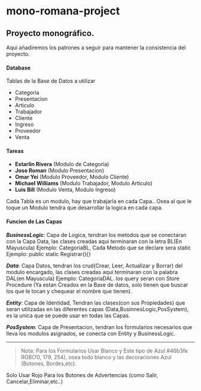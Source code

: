# mono-romana-project

## Proyecto monográfico.

Aqui añadiremos los patrones a seguir para mantener la consistencia del proyecto.

#### Database

Tablas de la Base de Datos a utilizar

- Categoria
- Presentacion
- Articulo
- Trabajador
- Cliente
- Ingreso
- Proveedor
- Venta

#### Tareas

- **Estarlin Rivera** (Modulo de Categoria)
- **Jose Roman** (Modulo Presentacion)
- **Omar Yei** (Modulo Proveedor, Modulo Cliente)
- **Michael Williams** (Modulo Trabajador, Modulo Articulo)
- **Luis Bill** (Modulo Venta, Modulo Ingreso)

Cada Tabla es un modulo, hay que trabajarla en cada Capa..
Osea al que le toque un Modulo tendra que desarrollar la logica en cada capa.

#### Funcion de Las Capas

_**BusinessLogic**_: Capa de Logica, tendran los metodos que se conectaran con la Capa Data,
las clases creadas aqui terminaran con la letra BL(En Mayuscula) Ejemplo: CategoriaBL,
Cada Metodo que se declare sera static Ejemplo: public static Registrar(){}

_**Data**_: Capa Datos, tendran los crud(Crear, Leer, Actualizar y Borrar) del modulo encargado,
las clases creadas aqui terminaran con la palabra DAL(en Mayuscula) Ejemplo: CategoriaDAL.
los query seran con Store Procedure (Ya estan Creados en la Base de datos, solo tienen que buscar
los que le tocan y chequear el nombre que tienen).

_**Entity**_: Capa de Identidad, Tendran las clases(con sus Propiedades) que seran utilizadas
en las diferentes capas (Data,BusinnesLogic,PosSystem), es la unica que se puede
usar en todas las Capas.

_**PosSystem**_: Capa de Presentacion, tendran los formularios necesarios que lleva los modulos
asignados, se conecta con Entity y BusinessLogic.

---

> Nota: Para los Formularios Usar Blanco y Este tipo de Azul #46b3fe RGB(70, 179, 254),
> osea todo blanco y las decoraciones Azul (Botones, Bordes,etc).

Solo Usar Rojo Para los Botones de Advertencias (como Salir, Cancelar,Eliminar,etc..)
